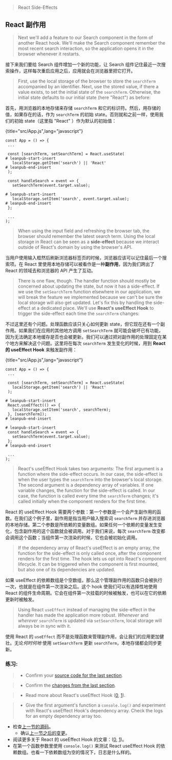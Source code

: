 > React Side-Effects

## React 副作用

>  Next we'll add a feature to our Search component in the form of another React hook. We'll make the Search component remember the most recent search interaction, so the application opens it in the browser whenever it restarts.

接下来我们要给 Search 组件增加一个新的功能，让 Search 组件记住最近一次搜索操作，这样每次重启应用之后，应用就会在浏览器里把它打开。

> First, use the local storage of the browser to store the `searchTerm` accompanied by an identifier. Next, use the stored value, if there a value exists, to set the initial state of the `searchTerm`. Otherwise, the initial state defaults to our initial state (here "React") as before:

首先，用浏览器的本地存储来存储 `searchTerm` 和它的标识符。然后，用存储的值，如果存在的话，作为 `searchTerm` 的初始 state。否则就和之前一样，使用我们的初始 state（这里指 "React" ）作为默认的初始值：

{title="src/App.js",lang="javascript"}
~~~~~~~
const App = () => {
 ...

 const [searchTerm, setSearchTerm] = React.useState(
# leanpub-start-insert
   localStorage.getItem('search') || 'React'
# leanpub-end-insert
 );

 const handleSearch = event => {
   setSearchTerm(event.target.value);

# leanpub-start-insert
   localStorage.setItem('search', event.target.value);
# leanpub-end-insert
 };

 ...
);
~~~~~~~

> When using the input field and refreshing the browser tab, the browser should remember the latest search term. Using the local storage in React can be seen as a **side-effect** because we interact outside of React's domain by using the browser's API.

当用户使用输入框然后刷新浏览器标签页的时候，浏览器应该可以记住最后一个搜索项。在 React 里使用本地存储可以被看作是一种**副作用**，因为我们跨出了 React 的领域去和浏览器的 API 产生了互动。

> There is one flaw, though. The handler function should mostly be concerned about updating the state, but now it has a side-effect. If we use the `setSearchTerm` function elsewhere in our application, we will break the feature we implemented because we can't be sure the local storage will also get updated. Let's fix this by handling the side-effect at a dedicated place. We'll use **React's useEffect Hook** to trigger the side-effect each time the `searchTerm` changes:

不过这里还有个问题。处理函数应该只关心如何更新 state，但它现在还有一个副作用。如果我们在应用的其他地方调用 `setSearchTerm` 就可能会破坏已有功能，因为无法确定本地缓存是否也会被更新。我们可以通过把对副作用的处理固定在某个地方来解决这个问题。这里将在每次 `searchTerm` 发生变化的时候，用到 **React 的 useEffect Hook** 来触发副作用：

{title="src/App.js",lang="javascript"}
~~~~~~~
const App = () => {
 ...

 const [searchTerm, setSearchTerm] = React.useState(
   localStorage.getItem('search') || 'React'
 );

# leanpub-start-insert
 React.useEffect(() => {
   localStorage.setItem('search', searchTerm);
 }, [searchTerm]);
# leanpub-end-insert

# leanpub-start-insert
 const handleSearch = event => {
   setSearchTerm(event.target.value);
 };
# leanpub-end-insert

 ...
);
~~~~~~~

> React's useEffect Hook takes two arguments: The first argument is a function where the side-effect occurs. In our case, the side-effect is when the user types the `searchTerm` into the browser's local storage. The second argument is a dependency array of variables. If one variable changes, the function for the side-effect is called. In our case, the function is called every time the `searchTerm` changes; it's called initially when the component renders for the first time.

React 的 useEffect Hook 需要两个参数：第一个参数是一个会产生副作用的函数。在我们这个例子里，副作用是指当用户输入搜索词 `searchTerm` 并存进浏览器的本地存储。第二个参数是所依赖的变量数组。如果任何一个依赖的变量发生变化，包含副作用的这个函数就会被调用。对于我们来说，每次 `searchTerm` 改变都会调用这个函数；当组件第一次渲染的时候，它也会被初始化调用。

> If the dependency array of React's useEffect is an empty array, the function for the side-effect is only called once, after the component renders for the first time. The hook lets us opt into React's component lifecycle. It can be triggered when the component is first mounted, but also one of its dependencies are updated.

如果 useEffect 的依赖数组是个空数组，那么这个管理副作用的函数只会被执行一次，也就是在组件第一次渲染之后。这个 hook 使我们可以有选择性地使用 React 的组件生命周期。它会在组件第一次挂载的时候被触发，也可以在它的依赖更新时被触发。

> Using React `useEffect` instead of managing the side-effect in the handler has made the application more robust. *Whenever* and *wherever* `searchTerm` is updated via `setSearchTerm`, local storage will always be in sync with it.

使用 React 的 `useEffect` 而不是处理函数来管理副作用，会让我们的应用更加健壮。无论*何时何地* 使用 `setSearchTerm` 更新 `searchTerm`，本地存储都会同步更新。



### 练习:

> * Confirm your [source code for the last section](https://codesandbox.io/s/github/the-road-to-learn-react/hacker-stories/tree/hs/React-Side-Effects).

> * Confirm the [changes from the last section](https://github.com/the-road-to-learn-react/hacker-stories/compare/hs/Props-Handling...hs/React-Side-Effects?expand=1).

> * Read more about React's useEffect Hook ([0](https://reactjs.org/docs/hooks-effect.html), [1](https://reactjs.org/docs/hooks-reference.html#useeffect)).

> * Give the first argument's function a `console.log()` and experiment with React's useEffect Hook's dependency array. Check the logs for an empty dependency array too.



* 检查[上一节的源码](https://codesandbox.io/s/github/the-road-to-learn-react/hacker-stories/tree/hs/React-Side-Effects)。
	* 确认[上一节之后的变更](https://github.com/the-road-to-learn-react/hacker-stories/compare/hs/Props-Handling...hs/React-Side-Effects?expand=1)。
* 阅读更多关于 React 的 useEffect Hook 的文章：([0](https://reactjs.org/docs/hooks-effect.html), [1](https://reactjs.org/docs/hooks-reference.html#useeffect))。
* 在第一个函数参数里使用 `console.log()` 来测试 React useEffect Hook 的依赖数组。也看一下依赖数组为空的情况下，日志是什么样的。

